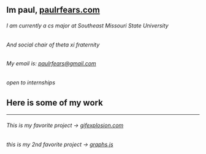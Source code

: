 ## Im paul, [paulrfears.com](https://paulrfears.com) 
###### I am currently a cs major at Southeast Missouri State University
###### And social chair of theta xi fraternity
###### My email is: paulrfears@gmail.com
###### open to internships
## Here is some of my work
---
###### This is my favorite project -> [gifexplosion.com](https://gifexplosion.com)
###### this is my 2nd favorite project -> [graphs.js](https://paulfears.github.io/Graphs/)


<!--
**paulfears/paulfears** is a ✨ _special_ ✨ repository because its `README.md` (this file) appears on your GitHub profile.

Here are some ideas to get you started:

- 🔭 I’m currently working on ...
- 🌱 I’m currently learning ...
- 👯 I’m looking to collaborate on ...
- 🤔 I’m looking for help with ...
- 💬 Ask me about ...
- 📫 How to reach me: ...
- 😄 Pronouns: ...
- ⚡ Fun fact: ...
-->
